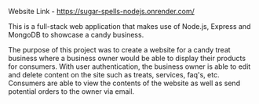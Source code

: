 Website Link - https://sugar-spells-nodejs.onrender.com/

This is a full-stack web application that makes use of Node.js, Express and MongoDB to showcase a candy business.

The purpose of this project was to create a website for a candy treat business where a business owner would be able to display their products for consumers. With user authentication, the business owner is able to edit and delete content on the site such as treats, services, faq's, etc. Consumers are able to view the contents of the website as well as send potential orders to the owner via email.
